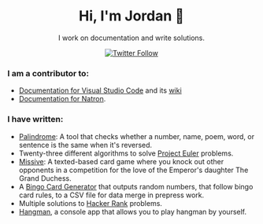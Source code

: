 <div align="center">
  
  <h1> Hi, I'm Jordan 👋 </h1>
  
  I work on documentation and write solutions.
  
  [![Twitter Follow](https://img.shields.io/twitter/follow/NadrojAlos?color=1DA1F2&logo=twitter&style=for-the-badge)](https://twitter.com/intent/follow?original_referer=https%3A%2F%2Fgithub.com%2Ffmbnicola&screen_name=NadrojAlos)
  
</div>

### I am a contributor to:

- [Documentation for Visual Studio Code](https://github.com/microsoft/vscode-docs) and its [wiki](https://github.com/microsoft/vscode-wiki)
- [Documentation for Natron](https://github.com/NatronGitHub/Natron).

### I have written:

- [Palindrome](https://github.com/josola/palindrome): A tool that checks whether a number, name, poem, word, or sentence is the same when it's reversed.
- Twenty-three different algorithms to solve [Project Euler](https://github.com/josola/project-euler) problems.
- [Missive](https://github.com/josola/missive): A texted-based card game where you knock out other opponents in a competition for the love of the Emperor's daughter The Grand Duchess.
- A [Bingo Card Generator](https://github.com/josola/bingo-card-generator) that outputs random numbers, that follow bingo card rules, to a CSV file for data merge in prepress work.
- Multiple solutions to [Hacker Rank](https://github.com/josola/HackerRank-Solutions) problems.
- [Hangman](https://github.com/josola/Hangman), a console app that allows you to play hangman by yourself.
